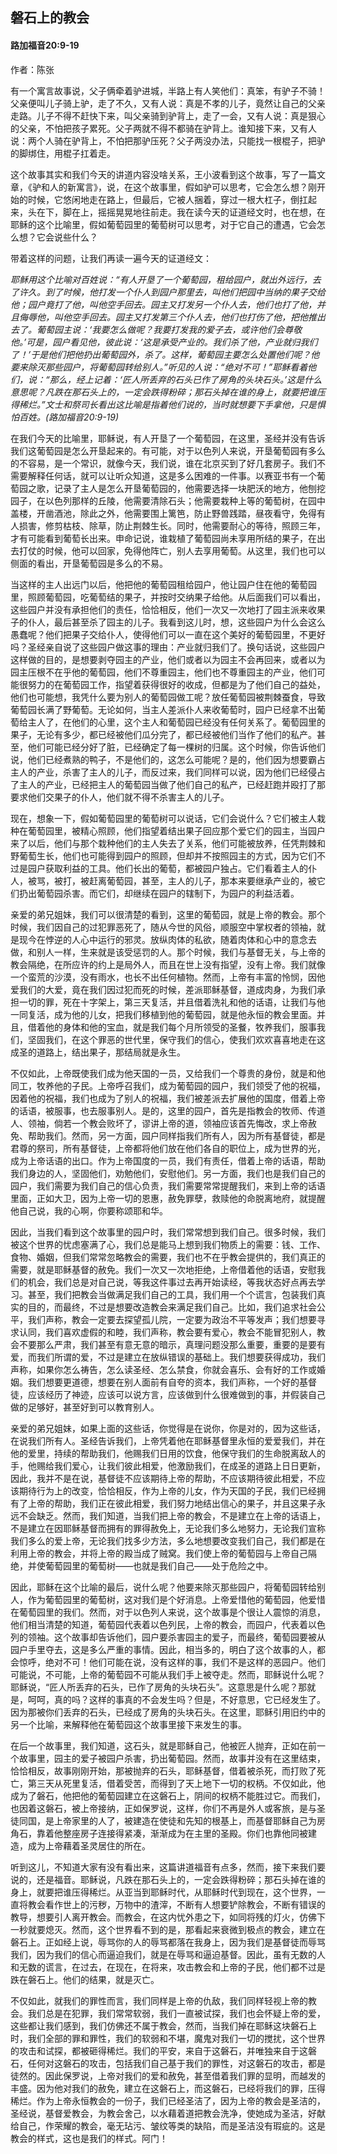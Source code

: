 ﻿## 磐石上的教会

#### 路加福音20:9-19

作者：陈张

有一个寓言故事说，父子俩牵着驴进城，半路上有人笑他们：真笨，有驴子不骑！父亲便叫儿子骑上驴，走了不久，又有人说：真是不孝的儿子，竟然让自己的父亲走路。儿子不得不赶快下来，叫父亲骑到驴背上，走了一会，又有人说：真是狠心的父亲，不怕把孩子累死。父子两就不得不都骑在驴背上。谁知接下来，又有人说：两个人骑在驴背上，不怕把那驴压死？父子两没办法，只能找一根棍子，把驴的脚绑住，用棍子扛着走。

这个故事其实和我们今天的讲道内容没啥关系，王小波看到这个故事，写了一篇文章，《驴和人的新寓言》，说，在这个故事里，假如驴可以思考，它会怎么想？刚开始的时候，它悠闲地走在路上，但最后，它被人捆着，穿过一根大杠子，倒扛起来，头在下，脚在上，摇摇晃晃地往前走。我在读今天的证道经文时，也在想，在耶稣的这个比喻里，假如葡萄园里的葡萄树可以思考，对于它自己的遭遇，它会怎么想？它会说些什么？

带着这样的问题，让我们再读一遍今天的证道经文：

*耶稣用这个比喻对百姓说：“有人开垦了一个葡萄园，租给园户，就出外远行，去了许久。到了时候，他打发一个仆人到园户那里去，叫他们把园中当纳的果子交给他；园户竟打了他，叫他空手回去。园主又打发另一个仆人去，他们也打了他，并且侮辱他，叫他空手回去。园主又打发第三个仆人去，他们也打伤了他，把他推出去了。葡萄园主说：‘我要怎么做呢？我要打发我的爱子去，或许他们会尊敬他。’可是，园户看见他，彼此说：‘这是承受产业的。我们杀了他，产业就归我们了！’于是他们把他扔出葡萄园外，杀了。这样，葡萄园主要怎么处置他们呢？他要来除灭那些园户，将葡萄园转给别人。”听见的人说：“绝对不可！”耶稣看着他们，说：“那么，经上记着：‘匠人所丢弃的石头已作了房角的头块石头。’这是什么意思呢？凡跌在那石头上的，一定会跌得粉碎；那石头掉在谁的身上，就要把谁压得稀烂。”文士和祭司长看出这比喻是指着他们说的，当时就想要下手拿他，只是惧怕百姓。(路加福音20:9-19)*

在我们今天的比喻里，耶稣说，有人开垦了一个葡萄园，在这里，圣经并没有告诉我们这葡萄园是怎么开垦起来的。有可能，对于以色列人来说，开垦葡萄园有多么的不容易，是一个常识，就像今天，我们说，谁在北京买到了好几套房子。我们不需要解释任何话，就可以让听众知道，这是多么困难的一件事。以赛亚书有一个葡萄园之歌，记录了主人是怎么开垦葡萄园的，他需要选择一块肥沃的地方，他刨挖园子，在以色列那样的丘陵，他需要清除石头；他需要栽种上等的葡萄树，在园中盖楼，开凿酒池，除此之外，他需要围上篱笆，防止野兽践踏，昼夜看守，免得有人损害，修剪枯枝、除草，防止荆棘生长。同时，他需要耐心的等待，照顾三年，才有可能看到葡萄长出来。申命记说，谁栽植了葡萄园尚未享用所结的果子，在出去打仗的时候，他可以回家，免得他阵亡，别人去享用葡萄。从这里，我们也可以侧面的看出，开垦葡萄园是多么的不易。

当这样的主人出远门以后，他把他的葡萄园租给园户，他让园户住在他的葡萄园里，照顾葡萄园，吃葡萄结的果子，并按时交纳果子给他。从后面我们可以看出，这些园户并没有承担他们的责任，恰恰相反，他们一次又一次地打了园主派来收果子的仆人，最后甚至杀了园主的儿子。我看到这儿时，想，这些园户为什么会这么愚蠢呢？他们把果子交给仆人，使得他们可以一直在这个美好的葡萄园里，不更好吗？圣经亲自说了这些园户做这事的理由：产业就归我们了。换句话说，这些园户这样做的目的，是想要剥夺园主的产业，他们或者以为园主不会再回来，或者以为园主压根不在乎他的葡萄园，他们不尊重园主，他们也不尊重园主的产业，他们可能很努力的在葡萄园工作，指望着获得很好的收成，但都是为了他们自己的益处，他们也可能想，我凭什么要为别人的葡萄园做工呢？放任葡萄园被荆棘蚕食，导致葡萄园长满了野葡萄。无论如何，当主人差派仆人来收葡萄时，园户已经拿不出葡萄给主人了，在他们的心里，这个主人和葡萄园已经没有任何关系了。葡萄园里的果子，无论有多少，都已经被他们瓜分完了，都已经被他们当作了他们的私产。甚至，他们可能已经分好了脏，已经确定了每一棵树的归属。这个时候，你告诉他们说，他们已经煮熟的鸭子，不是他们的，这怎么可能呢？是的，他们因为想要霸占主人的产业，杀害了主人的儿子，而反过来，我们同样可以说，因为他们已经侵占了主人的产业，已经把主人的葡萄园当做了他们自己的私产，已经赶跑并殴打了那要求他们交果子的仆人，他们就不得不杀害主人的儿子。

现在，想象一下，假如葡萄园里的葡萄树可以说话，它们会说什么？它们被主人栽种在葡萄园里，被精心照顾，他们指望着结出果子回应那个爱它们的园主，当园户来了以后，他们与那个栽种他们的主人失去了关系，他们可能被放养，任凭荆棘和野葡萄生长，他们也可能得到园户的照顾，但却并不按照园主的方式，因为它们不过是园户获取利益的工具。他们长出的葡萄，都被园户独占。它们看着主人的仆人，被骂，被打，被赶离葡萄园，甚至，主人的儿子，那本来要继承产业的，被它们扔出葡萄园杀害。而它们，却继续在园户的辖制下，为园户的利益活着。

亲爱的弟兄姐妹，我们可以很清楚的看到，这里的葡萄园，就是上帝的教会。那个时候，我们因自己的过犯罪恶死了，随从今世的风俗，顺服空中掌权者的领袖，就是现今在悖逆的人心中运行的邪灵。放纵肉体的私欲，随着肉体和心中的意念去做，和别人一样，生来就是该受惩罚的人。那个时候，我们与基督无关，与上帝的教会隔绝，在所应许的约上是局外人，而且在世上没有指望，没有上帝。我们就像一个蛮荒的沙漠，没有雨水，也长不出任何植物。然而，上帝有丰富的怜悯，因他爱我们的大爱，竟在我们因过犯而死的时候，差派耶稣基督，道成肉身，为我们承担一切的罪，死在十字架上，第三天复活，并且借着洗礼和他的话语，让我们与他一同复活，成为他的儿女，把我们移植到他的葡萄园，就是他永恒的教会里面。并且，借着他的身体和他的宝血，就是我们每个月所领受的圣餐，牧养我们，服事我们，坚固我们，在这个罪恶的世代里，保守我们的信心，使我们欢欢喜喜地走在这成圣的道路上，结出果子，那结局就是永生。

不仅如此，上帝既使我们成为他天国的一员，又给我们一个尊贵的身份，就是和他同工，牧养他的子民。上帝呼召我们，成为葡萄园的园户，我们领受了他的祝福，因着他的祝福，我们也成为了别人的祝福，我们被差派去扩展他的国度，借着上帝的话语，被服事，也去服事别人。是的，这里的园户，首先是指教会的牧师、传道人、领袖，倘若一个教会败坏了，谬讲上帝的道，领袖应该首先悔改，求上帝赦免、帮助我们。然而，另一方面，园户同样指我们所有人，因为所有基督徒，都是君尊的祭司，所有基督徒，上帝都将他们放在他们各自的职位上，成为世界的光，成为上帝话语的出口。作为上帝国度的一员，我们有责任，借着上帝的话语，帮助我们身边的人，坚固他们，劝勉他们，安慰他们。另一方面，我们也是我们自己的园户，我们需要为我们自己的信心负责，我们需要常常提醒我们，来到上帝的话语里面，正如大卫，因为上帝一切的恩惠，赦免罪孽，救赎他的命脱离地府，就提醒他自己说，我的心啊，你要称颂耶和华。

因此，当我们看到这个故事里的园户时，我们常常想到我们自己。很多时候，我们被这个世界的忧虑塞满了心，我们总是能马上想到我们物质上的需要：钱、工作、食物、婚姻，但我们常常忽略教会的需要，我们也不在乎教会提供的，我们真正的需要，就是耶稣基督的赦免。我们一次又一次地拒绝，上帝借着他的话语，安慰我们的机会，我们总是对自己说，等我这件事过去再开始读经，等我状态好点再去学习。甚至，我们把教会当做满足我们自己的工具，我们用一个个谎言，包装我们真实的目的，而最终，不过是想要改造教会来满足我们自己。比如，我们追求社会公平，我们声称，教会一定要去探望孤儿院，一定要为政治不平等发声；我们想要寻求认同，我们喜欢虚假的和睦，我们声称，教会要有爱心，教会不能冒犯别人，教会不要那么严肃，我们甚至有意无意的暗示，真理问题没那么重要，重要的是要有爱，而我们所谓的爱，不过是建立在放纵错误的基础上。我们想要获得成功，我们声称，如果你怎么祷告，怎么读圣经、怎么禁食，你就会喜乐、会有好的工作或婚姻。我们想要更道德，想要在别人面前有自夸的资本，我们声称，一个好的基督徒，应该经历了神迹，应该可以说方言，应该做到什么很难做到的事，并假装自己做的足够好，甚至好到可以教育别人。

亲爱的弟兄姐妹，如果上面的这些话，你觉得是在说你，你是对的，因为这些话，在说我们所有人。圣经告诉我们，上帝凭着他在耶稣基督里永恒的爱爱我们，并在他的爱里，持续的帮助我们，他赐我们日用的饮食，他保守我们的生命脱离敌人的手，他赐给我们爱心，让我们彼此相爱，他激励我们，在成圣的道路上日日更新，因此，我并不是在说，基督徒不应该期待上帝的帮助，不应该期待彼此相爱，不应该期待行为上的改变，恰恰相反，作为上帝的儿女，作为天国的子民，我们已经拥有了上帝的帮助，我们正在彼此相爱，我们努力地结出信心的果子，并且这果子永远不会缺乏。然而，我们知道，当我们把上帝的教会，不是建立在上帝的话语上，不是建立在因耶稣基督而拥有的罪得赦免上，无论我们多么地努力，无论我们宣称我们多么的爱上帝，无论我们找多少方法，多么地想要改变我们自己，我们都是在利用上帝的教会，并将上帝的殿当成了贼窝。我们使上帝的葡萄园与上帝自己隔绝，并使葡萄园里的葡萄树——也就是我们自己——处于危险之中。

因此，耶稣在这个比喻的最后，说什么呢？他要来除灭那些园户，将葡萄园转给别人，作为葡萄园里的葡萄树，这对我们是个好消息。上帝爱惜他的葡萄园，他爱惜在葡萄园里的我们。然而，对于以色列人来说，这个故事是个很让人震惊的消息，他们相当清楚的知道，葡萄园代表着以色列民，上帝的教会，而园户，代表着以色列的领袖。这个故事却告诉他们，园户要杀害园主的爱子，而最终，葡萄园要被从园户手里夺去，这是多么严重的事情。因此，相当多的，明白了这个故事的人，都会惊呼，绝对不可！他们可能在说，没有这样的事，我们不是这样的恶园户。他们可能说，不可能，上帝的葡萄园不可能从我们手上被夺走。然而，耶稣说什么呢？耶稣说，“匠人所丢弃的石头，已作了房角的头块石头”。这意思是什么呢？那就是，呵呵，真的吗？这样的事真的不会发生吗？但是，不好意思，它已经发生了。因为那被你们丢弃的石头，已经成了房角的头块石头。在这里，耶稣引用旧约中的另一个比喻，来解释他在葡萄园这个故事里接下来发生的事。

在后一个故事里，我们知道，这石头，就是耶稣自己，他被匠人抛弃，正如在前一个故事里，园主的爱子被园户杀害，扔出葡萄园。然而，故事并没有在这里结束，恰恰相反，故事刚刚开始，那被抛弃的石头，耶稣基督，借着被杀死，而打败了死亡，第三天从死里复活，借着受苦，而得到了天上地下一切的权柄。不仅如此，他成为了磐石，他把他的葡萄园建立在这磐石上，阴间的权柄不能胜过它。而我们，也因着这磐石，被上帝接纳，正如保罗说，这样，你们不再是外人或客旅，是与圣徒同国，是上帝家里的人了，被建造在使徒和先知的根基上，而基督耶稣自己为房角石，靠着他整座房子连接得紧凑，渐渐成为在主里的圣殿。你们也靠他同被建造，成为上帝藉着圣灵居住的所在。

听到这儿，不知道大家有没有看出来，这篇讲道福音有点多，然而，接下来我们要说的，还是福音。耶稣说，凡跌在那石头上的，一定会跌得粉碎；那石头掉在谁的身上，就要把谁压得稀烂。从亚当到耶稣时代，从耶稣时代到现在，这个世界，一直将教会看作世上的污秽，万物中的渣滓，不断有人想要铲除教会，不断有错误的教导，想要引人离开教会。而教会，在这内忧外患之下，如同将残的灯火，仿佛下一秒就要熄灭。然而，这个世界看不到的是，那看起来衰微到极点的教会，建立在磐石上。正如经上说，辱骂你的人的辱骂都落在我身上，因为我们是基督徒而辱骂我们，因为我们的信心而逼迫我们，就是在辱骂和逼迫基督。因此，虽有无数的人和无数的谎言，在过去，在现在，在将来，攻击教会和上帝的子民，他们都不过是跌在磐石上。他们的结果，就是灭亡。

不仅如此，就我们的罪性而言，我们同样是上帝的仇敌，我们同样轻视上帝的教会。我们总是在犯罪，我们常常软弱，我们一直被试探，我们也会怀疑上帝的爱，这些都让我们感到，我们仿佛还不属于教会，然而，当我们掉在耶稣这块磐石上时，我们全部的罪和罪性，我们的软弱和不堪，魔鬼对我们一切的搅扰，这个世界的攻击和试探，都被砸得稀烂。我们的平安，来自于这磐石，并唯独来自于这磐石，任何对这磐石的攻击，包括我们自己基于我们的罪性，对这磐石的攻击，都是徒然的。因此保罗说，上帝对我们的爱和赦免，甚至借着我们罪的显明，而越发的丰盛。因为他对我们的赦免，建立在这磐石上，而这磐石，已经将我们的罪，压得稀烂。作为上帝永恒教会的一份子，我们已经圣洁了，因为上帝的教会是圣洁的，圣经说，基督爱教会，为教会舍己，以水藉着道把教会洗净，使她成为圣洁，好献给自己，作荣耀的教会，毫无玷污、皱纹等类的缺陷，而是圣洁没有瑕疵的。这是教会的样式，这也是我们的样式。阿门！

